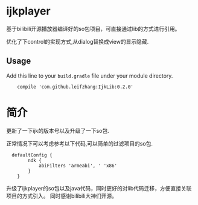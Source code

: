 # ijkplayer
基于bilibili开源播放器编译好的so包项目，可直接通过lib的方式进行引用。

优化了下control的实现方式,从dialog替换成view的显示隐藏.

## Usage
Add this line to your `build.gradle` file under your module directory. 

```
    compile 'com.github.leifzhang:IjkLib:0.2.0'
```
# 简介
更新了一下ijk的版本号以及升级了一下so包.

正常情况下可以考虑参考以下代码,可以简单的过滤项目的so包.

```
  defaultConfig {
        ndk {
            abiFilters 'armeabi', ' 'x86'
        }
    }
```

升级了ijkplayer的so包以及java代码，同时更好的对lib代码迁移，方便直接关联项目的方式引入。
同时感谢bilibili大神们开源。